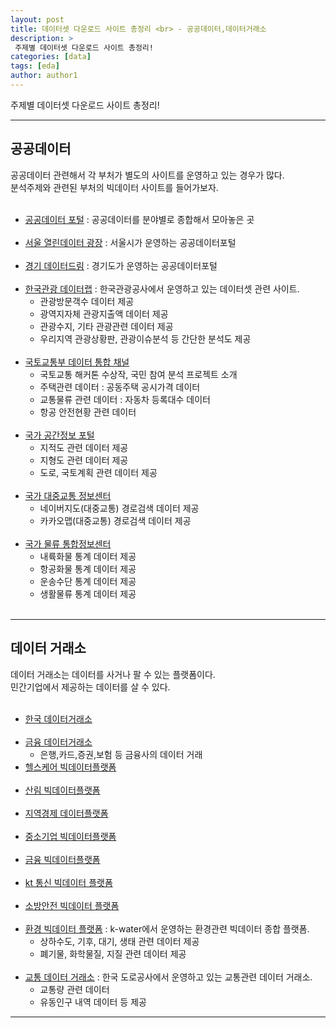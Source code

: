 ```yaml
---
layout: post
title: 데이터셋 다운로드 사이트 총정리 <br> - 공공데이터,데이터거래소
description: >
 주제별 데이터셋 다운로드 사이트 총정리!
categories: [data] 
tags: [eda]
author: author1
---
```


주제별 데이터셋 다운로드 사이트 총정리!

---


## 공공데이터 <Br>

공공데이터 관련해서 각 부처가 별도의 사이트를 운영하고 있는 경우가 많다. <br>
분석주제와 관련된 부처의 빅데이터 사이트를 들어가보자.<br><br>



- [공공데이터 포털](https://data.go.kr) : 공공데이터를 분야별로 종합해서 모아놓은 곳<br><br>
- [서울 열린데이터 광장](https://data.seoul.go.kr) : 서울시가 운영하는 공공데이터포털 <br> <br>
- [경기 데이터드림](https://data.gg.go.kr/portal/mainPage.do) : 경기도가 운영하는 공공데이터포털 <br><br>
- [한국관광 데이터랩](https://datalab.visitkorea.or.kr/datalab/portal/main/getMainForm.do)  :  한국관광공사에서 운영하고 있는 데이터셋 관련 사이트.<br>
  -  관광방문객수 데이터 제공<br>
  -  광역지자체 관광지출액 데이터 제공<br>
  -  관광수지, 기타 관광관련 데이터 제공<br>
  -  우리지역 관광상황판, 관광이슈분석 등 간단한 분석도 제공<br><br>
- [국토교통부 데이터 통합 채널](https://data.molit.go.kr) <Br>
  -  국토교통 해커톤 수상작, 국민 참여 분석 프로젝트 소개 <Br>
  -  주택관련 데이터 : 공동주택 공시가격 데이터 <Br>
  -  교통물류 관련 데이터 : 자동차 등록대수 데이터 <br>
  -  항공 안전현황 관련 데이터 <Br><br>
- [국가 공간정보 포털](http://www.nsdi.go.kr/lxportal/?menuno=2679)<br>
  - 지적도 관련 데이터 제공<br>
  - 지형도 관련 데이터 제공<br>
  - 도로, 국토계획 관련 데이터 제공<br><br>
- [국가 대중교통 정보센터](https://www.tago.go.kr)<br>
  - 네이버지도(대중교통) 경로검색 데이터 제공<br>
  - 카카오맵(대중교통) 경로검색 데이터 제공 <br><br>
- [국가 물류 통합정보센터](http://nlic.go.kr/nlic/frghtRoad0010.action)<br>
  - 내륙화물 통계 데이터 제공<br>
  - 항공화물 통계 데이터 제공<br>
  - 운송수단 통계 데이터 제공<br>
  - 생활물류 통계 데이터 제공<br><br>


----

## 데이터 거래소 <br>

데이터 거래소는 데이터를 사거나 팔 수 있는 플랫폼이다. <br>
민간기업에서 제공하는 데이터를 살 수 있다.<br><Br>

- [한국 데이터거래소](https://kdx.kr/main)<br><br>
- [금융 데이터거래소](https://www.findatamall.or.kr/fsec/main/main.do?cmnx=1)<br>
  - 은행,카드,증권,보험 등 금융사의 데이터 거래<br>
- [헬스케어 빅데이터플랫폼](https://www.bigdata-cancer.kr)<br><br>
- [산림 빅데이터플랫폼](https://www.bigdata-forest.kr)<br><br>
- [지역경제 데이터플랫폼](https://www.bigdata-region.kr/#/)<br><br>
- [중소기업 빅데이터플랫폼](https://www.bigdata-sme.kr/#/datastore/landing)<br><br>
- [금융 빅데이터플랫폼](https://www.bigdata-finance.kr/main.do)<br><br>
- [kt 통신 빅데이터 플랫폼](https://www.bigdata-telecom.kr/invoke/SOKBP0000/?ver=2.0)<br><br>
- [소방안전 빅데이터 플랫폼](https://www.bigdata-119.kr)<br><br>
- [환경 빅데이터 플랫폼](https://www.bigdata-environment.kr/user/main.do) : k-water에서 운영하는 환경관련 빅데이터 종합 플랫폼. <Br>
  -  상하수도, 기후, 대기, 생태 관련 데이터 제공 <Br>
  -  폐기물, 화학물질, 지질 관련 데이터 제공 <Br><br>
- [교통 데이터 거래소](https://www.bigdata-transportation.kr)  : 한국 도로공사에서 운영하고 있는 교통관련 데이터 거래소.<br>
  - 교통량 관련 데이터<br>
  - 유동인구 내역 데이터 등 제공<br> 

  
---